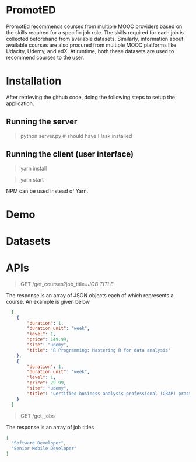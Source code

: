 # PromotED
PromotEd recommends courses from multiple MOOC providers based on the skills required for a specific job role. The skills required for each job is collected beforehand from available datasets. Similarly, information about available courses are also procured from multiple MOOC platforms like Udacity, Udemy, and edX. At runtime, both these datasets are used to recommend courses to the user.

# Installation

After retrieving the github code, doing the following steps to setup the application.

## Running the server

> python server.py # should have Flask installed

## Running the client (user interface)

> yarn install 

> yarn start

NPM can be used instead of Yarn.

# Demo

# Datasets

# APIs

> GET /get_courses?job_title=_JOB TITLE_

The response is an array of JSON objects each of which represents a course. An example is given below.

```json
  [
    {
        "duration": 1,
        "duration_unit": "week",
        "level": 1,
        "price": 149.99,
        "site": "udemy",
        "title": "R Programming: Mastering R for data analysis"
    },
    {
        "duration": 1,
        "duration_unit": "week",
        "level": 1,
        "price": 29.99,
        "site": "udemy",
        "title": "Certified business analysis professional (CBAP) practice"
    }
  ]
```

> GET /get_jobs

The response is an array of job titles

```json
[
  "Software Developer", 
  "Senior Mobile Developer"
]
```

